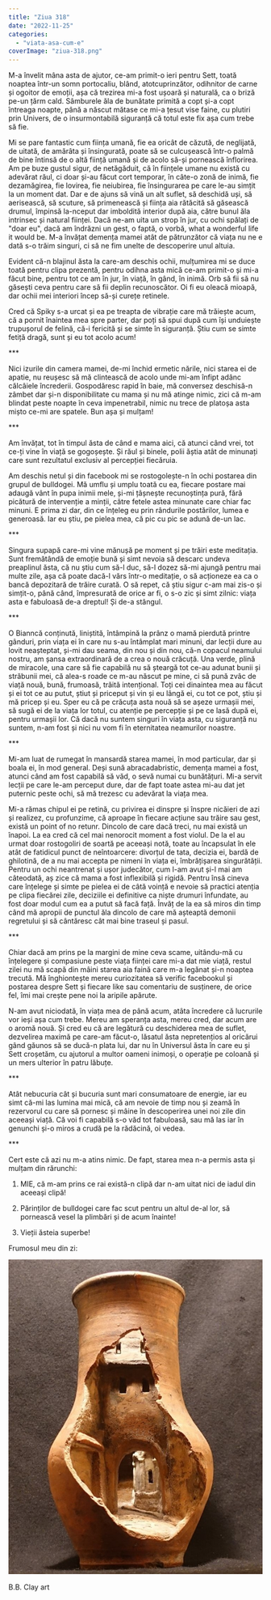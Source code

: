 ```yaml
---
title: "Ziua 318"
date: "2022-11-25"
categories: 
  - "viata-asa-cum-e"
coverImage: "ziua-318.png"
---
```


M-a învelit mâna asta de ajutor, ce-am primit-o ieri pentru Sett, toată noaptea într-un somn portocaliu, blând, atotcuprinzător, odihnitor de carne și ogoitor de emoții, așa că trezirea mi-a fost ușoară și naturală, ca o briză pe-un țărm cald. Sâmburele ăla de bunătate primită a copt și-a copt întreaga noapte, până a născut mătase ce mi-a țesut vise faine, cu plutiri prin Univers, de o insurmontabilă siguranță că totul este fix așa cum trebe să fie.

Mi se pare fantastic cum ființa umană, fie ea oricât de căzută, de neglijată, de uitată, de amărâta și însingurată, poate să se culcușească într-o palmă de bine întinsă de o altă ființă umană și de acolo să-și pornească înflorirea. Am pe buze gustul sigur, de netăgăduit, că în ființele umane nu există cu adevărat răul, ci doar și-au făcut cort temporar, în câte-o zonă de inimă, fie dezamăgirea, fie lovirea, fie neiubirea, fie însingurarea pe care le-au simțit la un moment dat. Dar e de ajuns să vină un alt suflet, să deschidă uși, să aerisească, să scuture, să primenească și ființa aia rătăcită să găsească drumul, împinsă la-nceput dar imboldită interior după aia, către bunul ăla intrinsec și natural ființei. Dacă ne-am uita un strop în jur, cu ochi spălați de "doar eu", dacă am îndrăzni un gest, o faptă, o vorbă, what a wonderful life it would be. M-a învățat demența mamei atât de pătrunzător că viața nu ne e dată s-o trăim singuri, ci să ne fim unelte de descoperire unul altuia.

Evident că-n blajinul ăsta la care-am deschis ochii, mulțumirea mi se duce toată pentru clipa prezentă, pentru odihna asta mică ce-am primit-o și mi-a făcut bine, pentru tot ce am în jur, în viață, în gând, în inimă. Orb să fii să nu găsești ceva pentru care să fii deplin recunoscător. Oi fi eu oleacă mioapă, dar ochii mei interiori încep să-și curețe retinele. 

Cred că Spiky s-a urcat și ea pe treapta de vibrație care mă trăiește acum, că a pornit înaintea mea spre parter, dar poți să spui după cum își unduiește trupușorul de felină, că-i fericită și se simte în siguranță. Știu cum se simte fetiță dragă, sunt și eu tot acolo acum!

\*\*\*

Nici izurile din camera mamei, de-mi închid ermetic nările, nici starea ei de apatie, nu reușesc să mă clintească de acolo unde mi-am înfipt adânc călcâiele încrederii. Gospodăresc rapid în baie, mă conversez deschisă-n zâmbet dar și-n disponibilitate cu mama și nu mă atinge nimic, zici că m-am blindat peste noapte în ceva impenetrabil, nimic nu trece de platoșa asta mișto ce-mi are spatele. Bun așa și mulțam!

\*\*\*

Am învățat, tot în timpul ăsta de când e mama aici, că atunci când vrei, tot ce-ți vine în viață se gogoșește. Și răul și binele, polii ăștia atât de minunați care sunt rezultatul exclusiv al percepției fiecăruia.

Am deschis netul și din facebook mi se rostogolește-n în ochi postarea din grupul de bulldogei. Mă umflu și umplu toată cu ea, fiecare postare mai adaugă vânt în pupa inimii mele, și-mi țâșnește recunoștința pură, fără picătură de intervenție a minții, către fetele astea minunate care chiar fac minuni. E prima zi dar, din ce înțeleg eu prin rândurile postărilor, lumea e generoasă. Iar eu știu, pe pielea mea, că pic cu pic se adună de-un lac.

\*\*\*

Singura supapă care-mi vine mănușă pe moment și pe trăiri este meditația. Sunt fremătândă de emoție bună și simt nevoia să descarc undeva preaplinul ăsta, că nu știu cum să-l duc, să-l dozez să-mi ajungă pentru mai multe zile, așa că poate dacă-l vărs într-o meditație, o să acționeze ea ca o bancă depozitară de trăire curată. O să repet, că știu sigur c-am mai zis-o și simțit-o, până când, împresurată de orice ar fi, o s-o zic și simt zilnic: viața asta e fabuloasă de-a dreptul! Și de-a stângul.

\*\*\*

O Bianncă conținută, liniștită, întâmpină la prânz o mamă pierdută printre gânduri, prin viața ei în care nu s-au întâmplat mari minuni, dar lecții dure au lovit neașteptat, și-mi dau seama, din nou și din nou, că-n copacul neamului nostru, am șansa extraordinară de a crea o nouă crăcuță. Una verde, plină de miracole, una care să fie capabilă nu să șteargă tot ce-au adunat bunii și străbunii mei, că alea-s roade ce m-au născut pe mine, ci să pună zvâc de viață nouă, bună, frumoasă, trăită intențional. Toți cei dinaintea mea au făcut și ei tot ce au putut, știut și priceput și vin și eu lângă ei, cu tot ce pot, știu și mă pricep și eu. Sper eu că pe crăcuța asta nouă să se așeze urmașii mei, să sugă ei de la viața lor totul, cu atenție pe percepție și pe ce lasă după ei, pentru urmașii lor. Că dacă nu suntem singuri în viața asta, cu siguranță nu suntem, n-am fost și nici nu vom fi în eternitatea neamurilor noastre. 

\*\*\*

Mi-am luat de rumegat în mansardă starea mamei, în mod particular, dar și boala ei, în mod general. Deși sună abracadabristic, demența mamei a fost, atunci când am fost capabilă să văd, o sevă numai cu bunătățuri. Mi-a servit lecții pe care le-am perceput dure, dar de fapt toate astea mi-au dat jet puternic peste ochi, să mă trezesc cu adevărat la viața mea.

Mi-a rămas chipul ei pe retină, cu privirea ei dinspre și înspre nicăieri de azi și realizez, cu profunzime, că aproape în fiecare acțiune sau trăire sau gest, există un point of no retunr. Dincolo de care dacă treci, nu mai există un înapoi. La ea cred că cel mai nenorocit moment a fost violul. De la el au urmat doar rostogoliri de soartă pe aceeași notă, toate au încapsulat în ele atât de fatidicul punct de neîntoarcere: divorțul de tata, decizia ei, bardă de ghilotină, de a nu mai accepta pe nimeni în viața ei, îmbrățișarea singurătății. Pentru un ochi neantrenat și ușor judecător, cum l-am avut și-l mai am câteodată, aș zice că mama a fost inflexibilă și rigidă. Pentru însă cineva care înțelege și simte pe pielea ei de câtă voință e nevoie să practici atenția pe clipa fiecărei zile, deciziile ei definitive ca niște drumuri înfundate, au fost doar modul cum ea a putut să facă față. Învăț de la ea să miros din timp când mă apropii de punctul ăla dincolo de care mă așteaptă demonii regretului și să cântăresc cât mai bine traseul și pasul. 

\*\*\*

Chiar dacă am prins pe la margini de mine ceva scame, uitându-mă cu înțelegere și compasiune peste viața ființei care mi-a dat mie viață, restul zilei nu mă scapă din mâini starea aia faină care m-a legănat și-n noaptea trecută. Mă înghiontește mereu curiozitatea să verific facebookul și postarea despre Sett și fiecare like sau comentariu de susținere, de orice fel, îmi mai crește pene noi la aripile apărute. 

N-am avut niciodată, în viața mea de până acum, atâta încredere că lucrurile vor ieși așa cum trebe. Mereu am speranța asta, mereu cred, dar acum are o aromă nouă. Și cred eu că are legătură cu deschiderea mea de suflet, dezvelirea maximă pe care-am făcut-o, lăsatul ăsta nepretențios al oricărui gând găunos să se ducă-n plata lui, dar nu în Universul ăsta în care eu și Sett croșetăm, cu ajutorul a multor oameni inimoși, o operație pe coloană și un mers ulterior în patru lăbuțe.

\*\*\*

Atât nebucuria cât și bucuria sunt mari consumatoare de energie, iar eu simt că-mi las lumina mai mică, că am nevoie de timp nou și zeamă în rezervorul cu care să pornesc și mâine în descoperirea unei noi zile din aceeași viață. Că voi fi capabilă s-o văd tot fabuloasă, sau mă las iar în genunchi și-o miros a crudă pe la rădăcină, oi vedea.

\*\*\*

Cert este că azi nu m-a atins nimic. De fapt, starea mea n-a permis asta și mulțam din rărunchi:

1. MIE, că m-am prins ce rai există-n clipă dar n-am uitat nici de iadul din aceeași clipă!

3. Părinților de bulldogei care fac scut pentru un altul de-al lor, să pornească vesel la plimbări și de acum înainte!

5. Vieții ăsteia superbe!

Frumosul meu din zi:

![](images/318.jpeg)

B.B. Clay art
